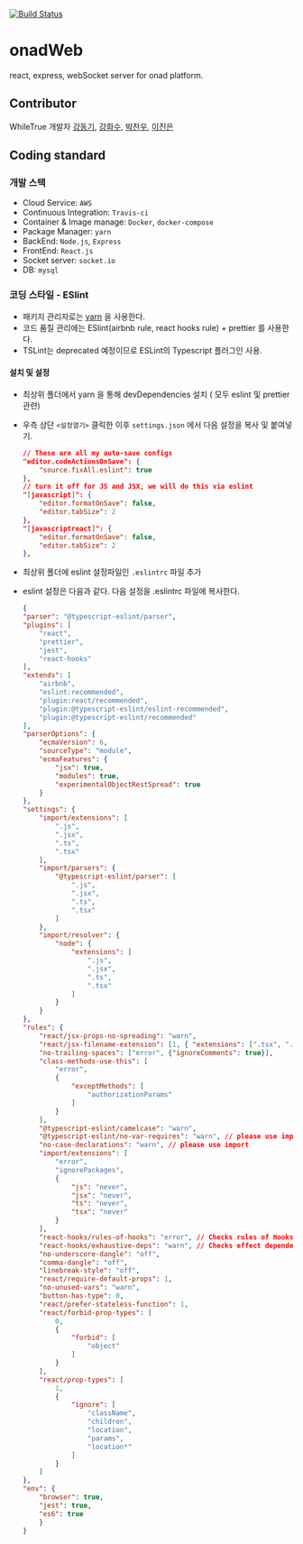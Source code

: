 [![Build Status](https://travis-ci.org/whileTrueDev/onadWeb.svg?branch=master)](https://travis-ci.org/hwasurr/onadWeb)

# onadWeb

react, express, webSocket server for onad platform.

## Contributor

WhileTrue 개발자 [강동기](https://github.com/GoMotiv), [강화수](https://github.com/hwasurr), [박찬우](https://github.com/chanuuuuu), [이진은](https://github.com/leejineun)

## Coding standard

### 개발 스택

- Cloud Service: `AWS`
- Continuous Integration: `Travis-ci`
- Container & Image manage: `Docker`, `docker-compose`
- Package Manager: `yarn`
- BackEnd: `Node.js`, `Express`
- FrontEnd: `React.js`
- Socket server: `socket.io`
- DB: `mysql`

### 코딩 스타일 - ESlint

- 패키지 관리자로는 [yarn](https://yarnpkg.com) 을 사용한다.
- 코드 품질 관리에는 ESlint(airbnb rule, react hooks rule) + prettier 를 사용한다.
- TSLint는 deprecated 예정이므로 ESLint의 Typescript  플러그인 사용.

#### 설치 및 설정

- 최상위 폴더에서 yarn 을 통해 devDependencies 설치 ( 모두 eslint 및 prettier 관련)
- 우측 상단 `<설정열기>` 클릭한 이후 `settings.json` 에서 다음 설정을 복사 및 붙여넣기.

    ~~~json
    // These are all my auto-save configs
    "editor.codeActionsOnSave": {
        "source.fixAll.eslint": true
    },
    // turn it off for JS and JSX, we will do this via eslint
    "[javascript]": {
        "editor.formatOnSave": false,
        "editor.tabSize": 2
    },
    "[javascriptreact]": {
        "editor.formatOnSave": false,
        "editor.tabSize": 2
    },
    ~~~

- 최상위 폴더에 eslint 설정파일인 `.eslintrc` 파일 추가

- eslint 설정은 다음과 같다. 다음 설정을 .eslintrc 파일에 복사한다.

    ~~~json
    {
    "parser": "@typescript-eslint/parser",
    "plugins": [
        "react",
        "prettier",
        "jest",
        "react-hooks"
    ],
    "extends": [
        "airbnb",
        "eslint:recommended",
        "plugin:react/recommended",
        "plugin:@typescript-eslint/eslint-recommended",
        "plugin:@typescript-eslint/recommended"
    ],
    "parserOptions": {
        "ecmaVersion": 6,
        "sourceType": "module",
        "ecmaFeatures": {
            "jsx": true,
            "modules": true,
            "experimentalObjectRestSpread": true
        }
    },
    "settings": {
        "import/extensions": [
            ".js",
            ".jsx",
            ".ts",
            ".tsx"
        ],
        "import/parsers": {
            "@typescript-eslint/parser": [
                ".js",
                ".jsx",
                ".ts",
                ".tsx"
            ]
        },
        "import/resolver": {
            "node": {
                "extensions": [
                    ".js",
                    ".jsx",
                    ".ts",
                    ".tsx"
                ]
            }
        }
    },
    "rules": {
        "react/jsx-props-no-spreading": "warn",
        "react/jsx-filename-extension": [1, { "extensions": [".tsx", ".jsx"] }] ,
        "no-trailing-spaces": ["error", {"ignoreComments": true}],
        "class-methods-use-this": [
            "error",
            {
                "exceptMethods": [
                    "authorizationParams"
                ]
            }
        ],
        "@typescript-eslint/camelcase": "warn",
        "@typescript-eslint/no-var-requires": "warn", // please use import
        "no-case-declarations": "warn", // please use import
        "import/extensions": [
            "error",
            "ignorePackages",
            {
                "js": "never",
                "jsx": "never",
                "ts": "never",
                "tsx": "never"
            }
        ],
        "react-hooks/rules-of-hooks": "error", // Checks rules of Hooks
        "react-hooks/exhaustive-deps": "warn", // Checks effect dependencies
        "no-underscore-dangle": "off",
        "comma-dangle": "off",
        "linebreak-style": "off",
        "react/require-default-props": 1,
        "no-unused-vars": "warn",
        "button-has-type": 0,
        "react/prefer-stateless-function": 1,
        "react/forbid-prop-types": [
            0,
            {
                "forbid": [
                    "object"
                ]
            }
        ],
        "react/prop-types": [
            1,
            {
                "ignore": [
                    "className",
                    "children",
                    "location",
                    "params",
                    "location*"
                ]
            }
        ]
    },
    "env": {
        "browser": true,
        "jest": true,
        "es6": true
        }
    }
    ~~~
